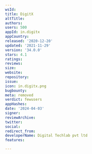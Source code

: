 ```yaml
---
wsId: 
title: DigitX
altTitle: 
authors: 
users: 500
appId: in.digitx
appCountry: 
released: '2020-12-20'
updated: '2021-11-29'
version: '34.0.0'
stars: 4.1
ratings: 
reviews: 
size: 
website: 
repository: 
issue: 
icon: in.digitx.png
bugbounty: 
meta: removed
verdict: fewusers
appHashes: 
date: '2024-04-03'
signer: 
reviewArchive: 
twitter: 
social: 
redirect_from: 
developerName: Digital Techlab pvt ltd
features: 

---
```


